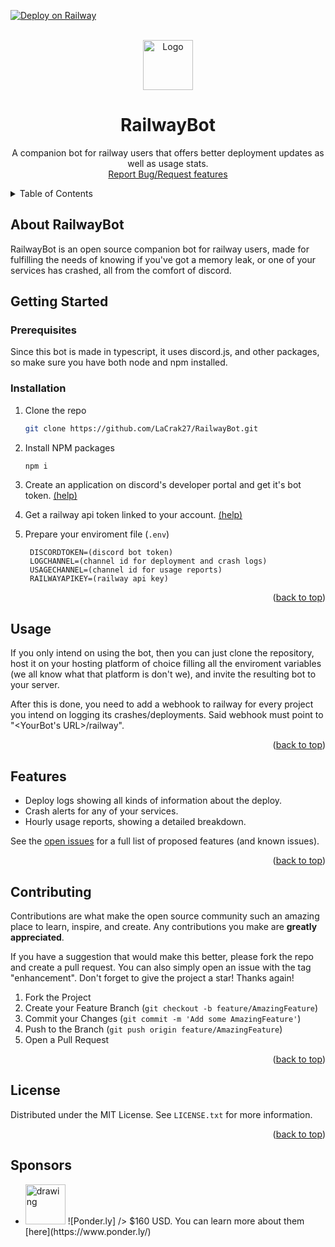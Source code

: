 [![Deploy on Railway](https://railway.app/button.svg)](https://railway.app/template/alYGiV?referralCode=HqjCnM)

<!-- PROJECT LOGO -->
<br />
<div align="center">
  <a href="https://github.com/LaCrak27/RailwayBot">
    <img src="https://devicons.railway.app/i/railway-dark.svg" alt="Logo" width="80" height="80">
  </a>

<h1 align="center">RailwayBot</h1>

  <p align="center">
    A companion bot for railway users that offers better deployment updates as well as usage stats.
    <br />
    <a href="https://github.com/LaCrak27/RailwayBot/issues">Report Bug/Request features</a>
  </p>
  
</div>

<!-- TABLE OF CONTENTS -->
<details>
  <summary>Table of Contents</summary>
  <ol>
    <li>
      <a href="#about-railwaybot">About RailwayBot</a>
    </li>
    <li>
      <a href="#getting-started">Getting Started</a>
      <ul>
        <li><a href="#prerequisites">Prerequisites</a></li>
        <li><a href="#installation">Installation</a></li>
      </ul>
    </li>
    <li><a href="#usage">Usage</a></li>
    <li><a href="#features">Features</a></li>
    <li><a href="#contributing">Contributing</a></li>
    <li><a href="#license">License</a></li>
  </ol>
</details>

## About RailwayBot

RailwayBot is an open source companion bot for railway users, made for fulfilling the needs of knowing if you've got a memory leak, or one of your services has crashed, all from the comfort of discord.

## Getting Started

### Prerequisites

Since this bot is made in typescript, it uses discord.js, and other packages, so make sure you have both node and npm installed.

### Installation

1. Clone the repo
   ```sh
   git clone https://github.com/LaCrak27/RailwayBot.git
   ```
2. Install NPM packages
   ```sh
   npm i
   ```
3. Create an application on discord's developer portal and get it's bot token. [(help)](https://discordjs.guide/preparations/setting-up-a-bot-application.html#creating-your-bot)
4. Get a railway api token linked to your account. [(help)](https://docs.railway.app/reference/public-api#authentication)

5. Prepare your enviroment file (`.env`)
   ```env
    DISCORDTOKEN=(discord bot token)
    LOGCHANNEL=(channel id for deployment and crash logs)
    USAGECHANNEL=(channel id for usage reports)
    RAILWAYAPIKEY=(railway api key)
   ```

<p align="right">(<a href="#about-railwaybot">back to top</a>)</p>

## Usage

If you only intend on using the bot, then you can just clone the repository, host it on your hosting platform of choice filling all the enviroment variables (we all know what that platform is don't we), and invite the resulting bot to your server.

After this is done, you need to add a webhook to railway for every project you intend on logging its crashes/deployments. Said webhook must point to "<YourBot's URL>/railway".

<p align="right">(<a href="#about-railwaybot">back to top</a>)</p>

## Features

- Deploy logs showing all kinds of information about the deploy.
- Crash alerts for any of your services.
- Hourly usage reports, showing a detailed breakdown.

See the [open issues](https://github.com/LaCrak27/RailwayBot/issues) for a full list of proposed features (and known issues).

<p align="right">(<a href="#about-railwaybot">back to top</a>)</p>

## Contributing

Contributions are what make the open source community such an amazing place to learn, inspire, and create. Any contributions you make are **greatly appreciated**.

If you have a suggestion that would make this better, please fork the repo and create a pull request. You can also simply open an issue with the tag "enhancement".
Don't forget to give the project a star! Thanks again!

1. Fork the Project
2. Create your Feature Branch (`git checkout -b feature/AmazingFeature`)
3. Commit your Changes (`git commit -m 'Add some AmazingFeature'`)
4. Push to the Branch (`git push origin feature/AmazingFeature`)
5. Open a Pull Request

<p align="right">(<a href="#about-railwaybot">back to top</a>)</p>

<!-- LICENSE -->

## License

Distributed under the MIT License. See `LICENSE.txt` for more information.

<p align="right">(<a href="#about-railwaybot">back to top</a>)</p>

## Sponsors

- <img src="https://ponderly.s3.us-east-2.amazonaws.com/production/ponderly-logo.jpg" alt="drawing" width="64"/>
  ![Ponder.ly] /> $160 USD. You can learn more about them [here](https://www.ponder.ly/)
